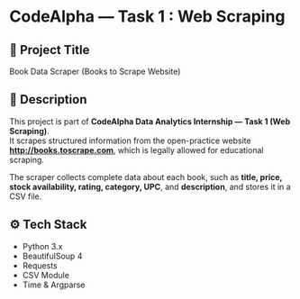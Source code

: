 # CodeAlpha — Task 1 : Web Scraping

## 📄 Project Title
Book Data Scraper (Books to Scrape Website)

## 📘 Description
This project is part of **CodeAlpha Data Analytics Internship — Task 1 (Web Scraping)**.  
It scrapes structured information from the open-practice website **http://books.toscrape.com**, which is legally allowed for educational scraping.

The scraper collects complete data about each book, such as **title, price, stock availability, rating, category, UPC**, and **description**, and stores it in a CSV file.

## ⚙️ Tech Stack
- Python 3.x  
- BeautifulSoup 4  
- Requests  
- CSV Module  
- Time & Argparse
